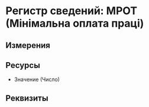 ﻿# Регистр сведений: МРОТ (Мінімальна оплата праці)

## Измерения


## Ресурсы

- Значение (Число)

## Реквизиты


